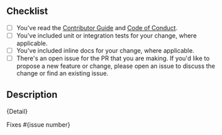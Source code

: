 ## Checklist

<!-- Thank you for submitting a pull request to our repo. -->

<!-- If this is your first PR in this repo, please run through the checklist
below to ensure a smooth review and merge process for your PR. -->

- [ ] You've read the [Contributor Guide](https://github.com/ChromaControl/SDK/blob/main/CONTRIBUTING.md) and [Code of Conduct](https://github.com/ChromaControl/SDK/blob/main/CODE_OF_CONDUCT.md).
- [ ] You've included unit or integration tests for your change, where applicable.
- [ ] You've included inline docs for your change, where applicable.
- [ ] There's an open issue for the PR that you are making. If you'd like to propose a new feature or change, please open an issue to discuss the change or find an existing issue.

<!-- Once all that is done, you're ready to go. Open the PR with the content below. -->

## Description

{Detail}

Fixes #{issue number}
